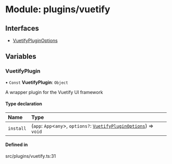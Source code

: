 # Module: plugins/vuetify

## Interfaces

- [VuetifyPluginOptions](../interfaces/plugins_vuetify.VuetifyPluginOptions.md)

## Variables

### <a id="vuetifyplugin" name="vuetifyplugin"></a> VuetifyPlugin

• `Const` **VuetifyPlugin**: `Object`

A wrapper plugin for the Vuetify UI framework

#### Type declaration

| Name | Type |
| :------ | :------ |
| `install` | (`app`: `App`\<`any`\>, `options?`: [`VuetifyPluginOptions`](../interfaces/plugins_vuetify.VuetifyPluginOptions.md)) => `void` |

#### Defined in

src/plugins/vuetify.ts:31
